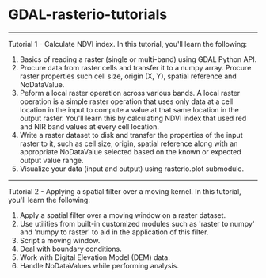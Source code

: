 # GDAL-rasterio-tutorials

____________________________

Tutorial 1 - Calculate NDVI index.
In this tutorial, you'll learn the following:
1. Basics of reading a raster (single or multi-band) using GDAL Python API. 
2. Procure data from raster cells and transfer it to a numpy array. Procure raster properties such cell size, origin (X, Y), spatial reference and NoDataValue.
3. Peform a local raster operation across various bands. A local raster operation is a simple raster operation that uses only data at a cell location in the input to compute a value at that same location in the output raster. You'll learn this by calculating NDVI index that used red and NIR band values at every cell location.
3. Write a raster dataset to disk and transfer the properties of the input raster to it, such as cell size, origin, spatial reference along with an appropriate NoDataValue selected based on the known or expected output value range. 
4. Visualize your data (input and output) using rasterio.plot submodule.

____________________________
Tutorial 2 - Applying a spatial filter over a moving kernel.
In this tutorial, you'll learn the following:
1. Apply a spatial filter over a moving window on a raster dataset.
2. Use utilities from built-in customized modules such as 'raster to numpy' and 'numpy to raster' to aid in the application of this filter.
3. Script a moving window.
4. Deal with boundary conditions.
4. Work with Digital Elevation Model (DEM) data.
5. Handle NoDataValues while performing analysis.
